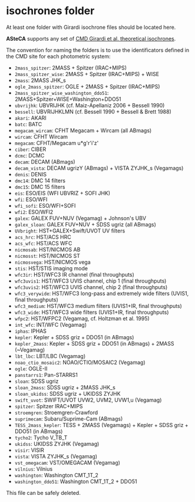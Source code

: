 # isochrones folder

At least one folder with Girardi isochrone files should be located here.

**ASteCA** supports any set of [CMD Girardi et al. theoretical isochrones](http://stev.oapd.inaf.it/cgi-bin/cmd).

The convention for naming the folders is to use the identificators defined in the CMD site for each photometric system:

* `2mass_spitzer`:  2MASS + Spitzer (IRAC+MIPS)
* `2mass_spitzer_wise`:  2MASS + Spitzer (IRAC+MIPS) + WISE
* `2mass`:  2MASS JHK_s
* `ogle_2mass_spitzer`:  OGLE + 2MASS + Spitzer (IRAC+MIPS)
* `2mass_spitzer_wise_washington_ddo51`: 2MASS+Spitzer+WISE+Washington+DDO51
* `ubvrijhk`: UBVRIJHK (cf. Maiz-Apellaniz 2006 + Bessell 1990)
* `bessell`: UBVRIJHKLMN (cf. Bessell 1990 + Bessell & Brett 1988)
* `akari`: AKARI
* `batc`: BATC
* `megacam_wircam`: CFHT Megacam + Wircam (all ABmags)
* `wircam`: CFHT Wircam
* `megacam`: CFHT/Megacam u*g'r'i'z'
* `ciber`: CIBER
* `dcmc`: DCMC
* `decam`: DECAM (ABmags)
* `decam_vista`: DECAM ugrizY (ABmags) + VISTA ZYJHK_s (Vegamags)
* `denis`: DENIS
* `dmc14`: DMC 14 filters
* `dmc15`: DMC 15 filters
* `eis`: ESO/EIS (WFI UBVRIZ + SOFI JHK)
* `wfi`: ESO/WFI
* `wfi_sofi`: ESO/WFI+SOFI
* `wfi2`: ESO/WFI2
* `galex`: GALEX FUV+NUV (Vegamag) + Johnson's UBV
* `galex_sloan`: GALEX FUV+NUV + SDSS ugriz (all ABmags) 
* `UVbright`: HST+GALEX+Swift/UVOT UV filters
* `acs_hrc`: HST/ACS HRC
* `acs_wfc`: HST/ACS WFC
* `nicmosab`: HST/NICMOS AB
* `nicmosst`: HST/NICMOS ST
* `nicmosvega`: HST/NICMOS vega
* `stis`: HST/STIS imaging mode
* `wfc3ir`: HST/WFC3 IR channel (final throughputs)
* `wfc3uvis1`: HST/WFC3 UVIS channel, chip 1 (final throughputs)
* `wfc3uvis2`: HST/WFC3 UVIS channel, chip 2 (final throughputs)
* `wfc3_verywide`: HST/WFC3 long-pass and extremely wide filters (UVIS1, final throughputs)
* `wfc3_medium`: HST/WFC3 medium filters (UVIS1+IR, final throughputs)
* `wfc3_wide`: HST/WFC3 wide filters (UVIS1+IR, final throughputs)
* `wfpc2`: HST/WFPC2 (Vegamag, cf. Holtzman et al. 1995)
* `int_wfc`: INT/WFC (Vegamag)
* `iphas`: IPHAS
* `kepler`: Kepler + SDSS griz + DDO51 (in ABmags)
* `kepler_2mass`: Kepler + SDSS griz + DDO51 (in ABmags) + 2MASS (~Vegamag)
* `lbt_lbc`: LBT/LBC (Vegamag)
* `noao_ctio_mosaic2`: NOAO/CTIO/MOSAIC2 (Vegamag)
* `ogle`: OGLE-II
* `panstarrs1`: Pan-STARRS1
* `sloan`: SDSS ugriz
* `sloan_2mass`: SDSS ugriz + 2MASS JHK_s
* `sloan_ukidss`: SDSS ugriz + UKIDSS ZYJHK
* `swift_uvot`: SWIFT/UVOT UVW2, UVM2, UVW1,u (Vegamag) 
* `spitzer`: Spitzer IRAC+MIPS
* `stroemgren`: Stroemgren-Crawford
* `suprimecam`: Subaru/Suprime-Cam (ABmags)
* `TESS_2mass_kepler`: TESS + 2MASS (Vegamags) + Kepler + SDSS griz + DDO51 (in ABmags)
* `tycho2`: Tycho V_TB_T
* `ukidss`: UKIDSS ZYJHK (Vegamag)
* `visir`: VISIR
* `vista`: VISTA ZYJHK_s (Vegamag)
* `vst_omegacam`: VST/OMEGACAM (Vegamag)
* `vilnius`: Vilnius
* `washington`: Washington CMT_1T_2
* `washington_ddo51`: Washington CMT_1T_2 + DDO51

This file can be safely deleted.